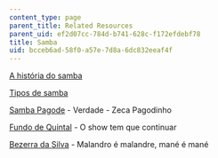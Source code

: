 ```yaml
---
content_type: page
parent_title: Related Resources
parent_uid: ef2d07cc-784d-b741-628c-f172efdebf78
title: Samba
uid: bcceb6ad-58f0-a57e-7d8a-6dc832eeaf4f
---
```


[A história do samba](http://revistaepoca.globo.com/Epoca/0,6993,EPT865240-1655,00.html)

[Tipos de samba](http://sambaescolabr.blogspot.com/2012/05/principais-tipos-de-samba.html)

[Samba Pagode](http://letras.mus.br/zeca-pagodinho/43672/) - Verdade - Zeca Pagodinho

[Fundo de Quintal](http://letras.mus.br/fundo-de-quintal/46084/) - O show tem que continuar

[Bezerra da Silva](http://letras.mus.br/bezerra-da-silva/44558/) - Malandro é malandre, mané é mané